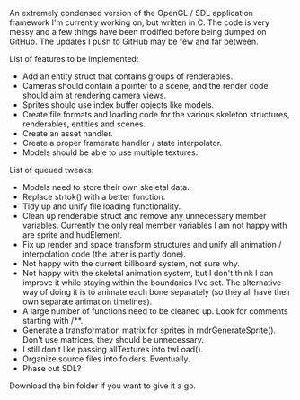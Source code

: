 An extremely condensed version of the OpenGL / SDL application framework I'm currently working on, but written in C. The code is very messy and a few things have been modified before being dumped on GitHub. The updates I push to GitHub may be few and far between.

List of features to be implemented:
* Add an entity struct that contains groups of renderables.
* Cameras should contain a pointer to a scene, and the render code should aim at rendering camera views.
* Sprites should use index buffer objects like models.
* Create file formats and loading code for the various skeleton structures, renderables, entities and scenes.
* Create an asset handler.
* Create a proper framerate handler / state interpolator.
* Models should be able to use multiple textures.

List of queued tweaks:
* Models need to store their own skeletal data.
* Replace strtok() with a better function.
* Tidy up and unify file loading functionality.
* Clean up renderable struct and remove any unnecessary member variables. Currently the only real member variables I am not happy with are sprite and hudElement.
* Fix up render and space transform structures and unify all animation / interpolation code (the latter is partly done).
* Not happy with the current billboard system, not sure why.
* Not happy with the skeletal animation system, but I don't think I can improve it while staying within the boundaries I've set. The alternative way of doing it is to animate each bone separately (so they all have their own separate animation timelines).
* A large number of functions need to be cleaned up. Look for comments starting with /**.
* Generate a transformation matrix for sprites in rndrGenerateSprite(). Don't use matrices, they should be unnecessary.
* I still don't like passing allTextures into twLoad().
* Organize source files into folders. Eventually.
* Phase out SDL?

Download the bin folder if you want to give it a go.